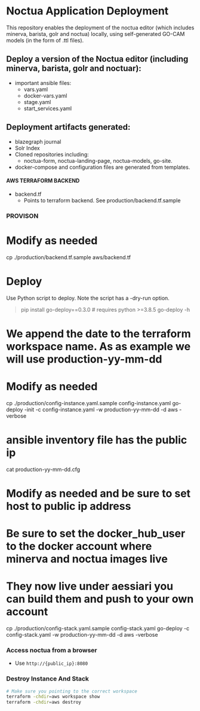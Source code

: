 # Noctua Application Deployment

This repository enables the deployment of the noctua editor (which includes 
minerva, barista, golr and noctua) locally, using self-generated GO-CAM models (in the form of .ttl files).    

## Deploy a version of the Noctua editor (including minerva, barista, golr and noctuar):
  - important ansible files:
    - vars.yaml
    - docker-vars.yaml
    - stage.yaml
    - start_services.yaml
  
## Deployment artifacts generated:
  - blazegraph journal
  - Solr Index
  - Cloned repositories including:
    - noctua-form, noctua-landing-page, noctua-models, go-site.
  - docker-compose and configuration files are generated from templates.

#### AWS TERRAFORM BACKEND 

- backend.tf
  - Points to terraform backend. See production/backend.tf.sample

### PROVISON 

# Modify as needed
cp ./production/backend.tf.sample aws/backend.tf

# Deploy
Use Python script to deploy. Note the script has a -dry-run option.

>pip install go-deploy==0.3.0 # requires python >=3.8.5
>go-deploy -h

# We append the date to the terraform workspace name. As as example we will use production-yy-mm-dd

# Modify as needed
cp ./production/config-instance.yaml.sample config-instance.yaml
go-deploy -init -c config-instance.yaml -w production-yy-mm-dd -d aws -verbose

# ansible inventory file has the public ip 
cat production-yy-mm-dd.cfg

# Modify as needed and be sure to set host to public ip address
# Be sure to set the docker_hub_user to the docker account where minerva and noctua images live 
# They now live under aessiari you can build them and push to your own account 
cp ./production/config-stack.yaml.sample config-stack.yaml
go-deploy -c config-stack.yaml -w production-yy-mm-dd -d aws -verbose

### Access noctua from a browser
- Use `http://{public_ip}:8080` 

### Destroy Instance And Stack

```sh
# Make sure you pointing to the correct workspace
terraform -chdir=aws workspace show
terraform -chdir=aws destroy
```
